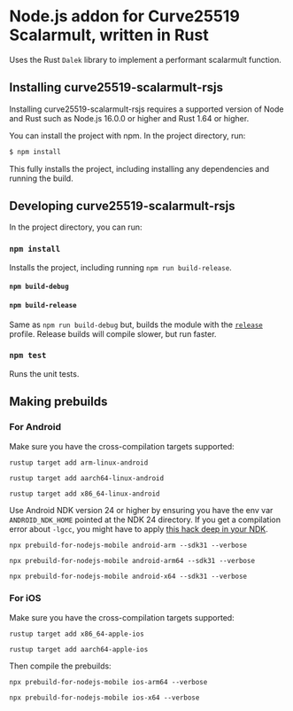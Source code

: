 # Node.js addon for Curve25519 Scalarmult, written in Rust

Uses the Rust `Dalek` library to implement a performant scalarmult function.

## Installing curve25519-scalarmult-rsjs

Installing curve25519-scalarmult-rsjs requires a supported version of Node and Rust such as Node.js 16.0.0 or higher and Rust 1.64 or higher.

You can install the project with npm. In the project directory, run:

```sh
$ npm install
```

This fully installs the project, including installing any dependencies and running the build.

## Developing curve25519-scalarmult-rsjs

In the project directory, you can run:

### `npm install`

Installs the project, including running `npm run build-release`.

#### `npm build-debug`

#### `npm build-release`

Same as `npm run build-debug` but, builds the module with the [`release`](https://doc.rust-lang.org/cargo/reference/profiles.html#release) profile. Release builds will compile slower, but run faster.

### `npm test`

Runs the unit tests.

## Making prebuilds

### For Android

Make sure you have the cross-compilation targets supported:

```
rustup target add arm-linux-android
```

```
rustup target add aarch64-linux-android
```

```
rustup target add x86_64-linux-android
```

Use Android NDK version 24 or higher by ensuring you have the env var `ANDROID_NDK_HOME` pointed at the NDK 24 directory. If you get a compilation error about `-lgcc`, you might have to apply [this hack deep in your NDK](https://stackoverflow.com/a/74041320/315752).

```
npx prebuild-for-nodejs-mobile android-arm --sdk31 --verbose
```

```
npx prebuild-for-nodejs-mobile android-arm64 --sdk31 --verbose
```

```
npx prebuild-for-nodejs-mobile android-x64 --sdk31 --verbose
```

### For iOS


Make sure you have the cross-compilation targets supported:

```
rustup target add x86_64-apple-ios
```

```
rustup target add aarch64-apple-ios
```

Then compile the prebuilds:

```
npx prebuild-for-nodejs-mobile ios-arm64 --verbose
```

```
npx prebuild-for-nodejs-mobile ios-x64 --verbose
```
